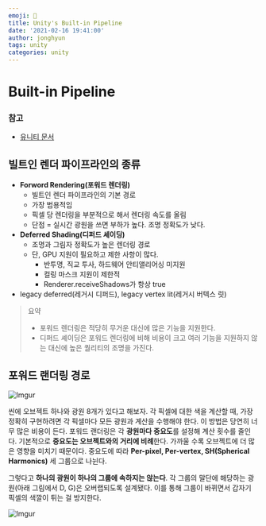 ```yaml
---
emoji: 📸
title: Unity's Built-in Pipeline
date: '2021-02-16 19:41:00'
author: jonghyun
tags: unity
categories: unity
---
```




# Built-in Pipeline

### 참고

-   [유니티 문서](https://docs.unity3d.com/kr/current/Manual/RenderTech-ForwardRendering.html)

## 빌트인 렌더 파이프라인의 종류

-   **Forword Rendering(포워드 렌더링)**
    -   빌트인 렌더 파이프라인의 기본 경로
    -   가장 범용적임
    -   픽셀 당 렌더링을 부분적으로 해서 렌더링 속도를 올림
    -   단점 = 실시간 광원을 쓰면 부하가 높다. 조명 정확도가 낮다.
-   **Deferred Shading(디퍼드 셰이딩)**
    -   조명과 그림자 정확도가 높은 렌더링 경로
    -   단, GPU 지원이 필요하고 제한 사항이 많다.
        -   반투명, 직교 투사, 하드웨어 안티앨리어싱 미지원
        -   컬링 마스크 지원이 제한적
        -   Renderer.receiveShadows가 항상 true
-   legacy deferred(레거시 디퍼드), legacy vertex lit(레거시 버텍스 릿)

> 요약
>
> -   포워드 렌더링은 적당히 무거운 대신에 많은 기능을 지원한다.
> -   디퍼드 셰이딩은 포워드 렌더링에 비해 비용이 크고 여러 기능을 지원하지 않는 대신에 높은 퀄리티의 조명을 가진다.

## 포워드 랜더링 경로

![Imgur](https://i.imgur.com/fUWpIFcm.png)

씬에 오브젝트 하나와 광원 8개가 있다고 해보자. 각 픽셀에 대한 색을 계산할 때, 가장 정확히 구현하려면 각 픽셀마다 모든 광원과 계산을 수행해야 한다. 이 방법은 당연히 너무 많은 비용이 든다. 포워드 랜더링은 각 **광원마다 중요도**를 설정해 계산 횟수를 줄인다. 기본적으로 **중요도는 오브젝트와의 거리에 비례**한다. 가까울 수록 오브젝트에 더 많은 영향을 미치기 때문이다. 중요도에 따라 **Per-pixel, Per-vertex, SH(Spherical Harmonics)** 세 그룹으로 나뉜다.

그렇다고 **하나의 광원이 하나의 그룹에 속하지는 않는다**. 각 그룹의 말단에 해당하는 광원(아래 그림에서 D, G)은 오버랩되도록 설계됐다. 이를 통해 그룹이 바뀌면서 갑자기 픽셀의 색깔이 튀는 걸 방지한다.

![Imgur](https://i.imgur.com/UpWbzBNm.png)
```toc

```
